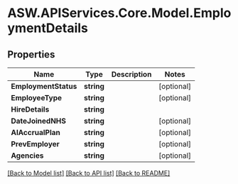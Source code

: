 # ASW.APIServices.Core.Model.EmploymentDetails
## Properties

Name | Type | Description | Notes
------------ | ------------- | ------------- | -------------
**EmploymentStatus** | **string** |  | [optional] 
**EmployeeType** | **string** |  | [optional] 
**HireDetails** | **string** |  | 
**DateJoinedNHS** | **string** |  | [optional] 
**AlAccrualPlan** | **string** |  | [optional] 
**PrevEmployer** | **string** |  | [optional] 
**Agencies** | **string** |  | [optional] 

[[Back to Model list]](../README.md#documentation-for-models) [[Back to API list]](../README.md#documentation-for-api-endpoints) [[Back to README]](../README.md)

